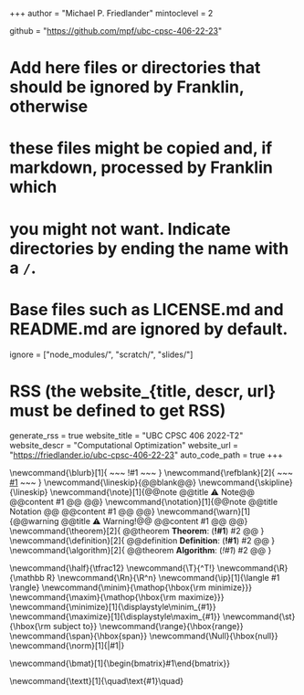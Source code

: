 <!--
Add here global page variables to use throughout your website.
-->
+++
author = "Michael P. Friedlander"
mintoclevel = 2

github = "https://github.com/mpf/ubc-cpsc-406-22-23"

# Add here files or directories that should be ignored by Franklin, otherwise
# these files might be copied and, if markdown, processed by Franklin which
# you might not want. Indicate directories by ending the name with a `/`.
# Base files such as LICENSE.md and README.md are ignored by default.
ignore = ["node_modules/", "scratch/", "slides/"]

# RSS (the website_{title, descr, url} must be defined to get RSS)
generate_rss = true
website_title = "UBC CPSC 406 2022-T2"
website_descr = "Computational Optimization"
website_url = "https://friedlander.io/ubc-cpsc-406-22-23"
auto_code_path = true
+++

\newcommand{\blurb}[1]{
    ~~~
    <span class="blurb">!#1</span>
    ~~~
}
\newcommand{\refblank}[2]{
    ~~~
    <a href="!#2" target="_blank" rel="noopener noreferrer">#1</a>
    ~~~
}
\newcommand{\lineskip}{@@blank@@}
\newcommand{\skipline}{\lineskip}
\newcommand{\note}[1]{@@note @@title ⚠ Note@@ @@content #1 @@ @@}
\newcommand{\notation}[1]{@@note @@title Notation @@ @@content #1 @@ @@}
\newcommand{\warn}[1]{@@warning @@title ⚠ Warning!@@ @@content #1 @@ @@}
\newcommand{\theorem}[2]{ @@theorem **Theorem**: (**!#1**) #2 @@ }
\newcommand{\definition}[2]{ @@definition **Definition**: (**!#1**) #2 @@ }
\newcommand{\algorithm}[2]{ @@theorem **Algorithm**: (_!#1_) #2 @@ }
<!--
Add here global latex commands to use throughout your pages.
-->
\newcommand{\half}{\tfrac12}
\newcommand{\T}{^T\!}
\newcommand{\R}{\mathbb R}
\newcommand{\Rn}{\R^n}
\newcommand{\ip}[1]{\langle #1 \rangle}
\newcommand{\minim}{\mathop{\hbox{\rm minimize}}}
\newcommand{\maxim}{\mathop{\hbox{\rm maximize}}}
\newcommand{\minimize}[1]{\displaystyle\minim_{#1}}
\newcommand{\maximize}[1]{\displaystyle\maxim_{#1}}
\newcommand{\st}{\hbox{\rm subject to}}
\newcommand{\range}{\hbox{range}}
\newcommand{\span}{\hbox{span}}
\newcommand{\Null}{\hbox{null}}
\newcommand{\norm}[1]{\|#1\|}

<!-- Matrices -->
\newcommand{\bmat}[1]{\begin{bmatrix}#1\end{bmatrix}}

\newcommand{\textt}[1]{\quad\text{#1}\quad}